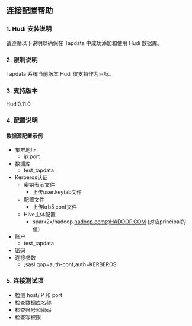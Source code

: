 ## **连接配置帮助**

### **1. Hudi 安装说明**

请遵循以下说明以确保在 Tapdata 中成功添加和使用 Hudi 数据库。

### **2. 限制说明**

Tapdata 系统当前版本 Hudi 仅支持作为目标。

### **3. 支持版本**

Hudi0.11.0

### **4. 配置说明**

#### 数据源配置示例

*   集群地址
    *   ip\:port
*   数据库
    *   test\_tapdata
*   Kerberos认证
    *   密钥表示文件
        *   上传user.keytab文件
    *   配置文件
        *   上传krb5.conf文件
    *   Hive主体配置
        *   spark2x/hadoop.<hadoop.com@HADOOP.COM> (对应principal的值)
*   账户
    *   test\_tapdata
*   密码
*   连接参数
    *   ;sasl.qop=auth-conf;auth=KERBEROS

### **5. 连接测试项**

- 检测 host/IP 和 port
- 检查数据库名称
- 检查账号和密码
- 检查写权限
